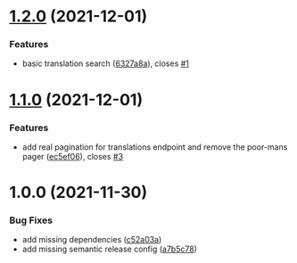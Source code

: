 # [1.2.0](https://github.com/gearsdigital/localizer-for-kirby/compare/v1.1.0...v1.2.0) (2021-12-01)


### Features

* basic translation search ([6327a8a](https://github.com/gearsdigital/localizer-for-kirby/commit/6327a8a7b57bdf352f985ee654dd85f0cab64c87)), closes [#1](https://github.com/gearsdigital/localizer-for-kirby/issues/1)

# [1.1.0](https://github.com/gearsdigital/localizer-for-kirby/compare/v1.0.0...v1.1.0) (2021-12-01)


### Features

* add real pagination for translations endpoint and remove the poor-mans pager ([ec5ef06](https://github.com/gearsdigital/localizer-for-kirby/commit/ec5ef06a3cfa2ea5b674120130e6daa50466f28c)), closes [#3](https://github.com/gearsdigital/localizer-for-kirby/issues/3)

# 1.0.0 (2021-11-30)


### Bug Fixes

* add missing dependencies ([c52a03a](https://github.com/gearsdigital/localizer-for-kirby/commit/c52a03aadfd1f7527ad55beae3c166376d350d96))
* add missing semantic release config ([a7b5c78](https://github.com/gearsdigital/localizer-for-kirby/commit/a7b5c78ee7d1175fef56d048a0b81798a4446929))
